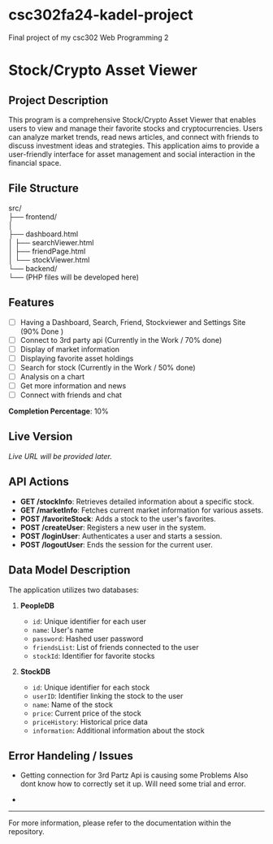 # csc302fa24-kadel-project
Final project of my csc302 Web Programming 2

# Stock/Crypto Asset Viewer

## Project Description
This program is a comprehensive Stock/Crypto Asset Viewer that enables users to view and manage their favorite stocks and cryptocurrencies. Users can analyze market trends, read news articles, and connect with friends to discuss investment ideas and strategies. This application aims to provide a user-friendly interface for asset management and social interaction in the financial space.

## File Structure
src/  
├── frontend/   
         │   
         ├── dashboard.html     
         │ 
         ├── searchViewer.html     
         │ 
         ├── friendPage.html     
         │ 
         └── stockViewer.html     
└── backend/     
         └── (PHP files will be developed here)    
         
## Features
- [ ] Having a Dashboard, Search, Friend, Stockviewer and Settings Site (90% Done )
- [ ] Connect to 3rd party api (Currently in the Work / 70% done)
- [ ] Display of market information
- [ ] Displaying favorite asset holdings
- [ ] Search for stock (Currently in the Work / 50% done)
- [ ] Analysis on a chart
- [ ] Get more information and news
- [ ] Connect with friends and chat

**Completion Percentage**: 10%

## Live Version
*Live URL will be provided later.*

## API Actions
- **GET /stockInfo**: Retrieves detailed information about a specific stock.
- **GET /marketInfo**: Fetches current market information for various assets.
- **POST /favoriteStock**: Adds a stock to the user's favorites.
- **POST /createUser**: Registers a new user in the system.
- **POST /loginUser**: Authenticates a user and starts a session.
- **POST /logoutUser**: Ends the session for the current user.

## Data Model Description
The application utilizes two databases:

1. **PeopleDB**
   - `id`: Unique identifier for each user
   - `name`: User's name
   - `password`: Hashed user password
   - `friendsList`: List of friends connected to the user
   - `stockId`: Identifier for favorite stocks

2. **StockDB**
   - `id`: Unique identifier for each stock
   - `userID`: Identifier linking the stock to the user
   - `name`: Name of the stock
   - `price`: Current price of the stock
   - `priceHistory`: Historical price data
   - `information`: Additional information about the stock


## Error Handeling / Issues

   - Getting connection for 3rd Partz Api is causing some Problems
     Also dont know how to correctly set it up. Will need some trial
     and error. 
   
   - 

---

For more information, please refer to the documentation within the repository.
